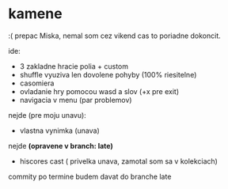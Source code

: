# kamene

:( prepac Miska, nemal som cez vikend cas to poriadne dokoncit.

ide:
- 3 zakladne hracie polia + custom
- shuffle vyuziva len dovolene pohyby (100% riesitelne)
- casomiera
- ovladanie hry pomocou wasd a slov (+x pre exit)
- navigacia v menu (par problemov)


nejde (pre moju unavu):
- vlastna vynimka (unava)

nejde **(opravene v branch: late)**
- hiscores cast ( privelka unava, zamotal som sa v kolekciach) 



commity po termine budem davat do branche late